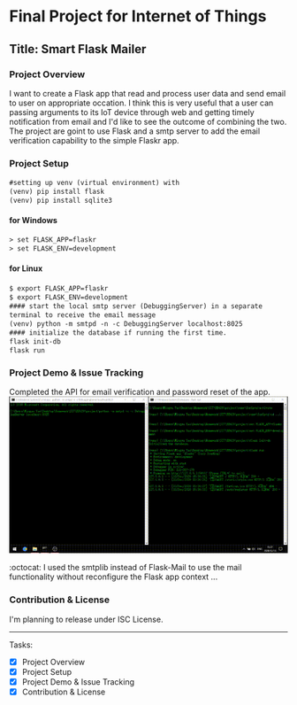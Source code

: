 # Final Project for Internet of Things
## Title: Smart Flask Mailer
### Project Overview
I want to create a Flask app that read and process user data and send email to user on appropriate occation. I think this is very useful that a user can passing arguments to its IoT device through web and getting timely notification from email and I'd like to see the outcome of combining the two.
The project are goint to use Flask and a smtp server to add the email verification capability to the simple Flaskr app.

### Project Setup
	#setting up venv (virtual environment) with
	(venv) pip install flask
	(venv) pip install sqlite3
#### for Windows
	> set FLASK_APP=flaskr
   	> set FLASK_ENV=development
#### for Linux
	$ export FLASK_APP=flaskr
   	$ export FLASK_ENV=development
	#### start the local smtp server (DebuggingServer) in a separate terminal to receive the email message
	(venv) python -m smtpd -n -c DebuggingServer localhost:8025
	#### initialize the database if running the first time.
	flask init-db
	flask run

### Project Demo & Issue Tracking
Completed the API for email verification and password reset of the app.
![flaskr_demo_3](../Lab/Images/flaskr_demo_3.gif)

:octocat: I used the smtplib instead of Flask-Mail to use the mail functionality without reconfigure the Flask app context ...

### Contribution & License
I'm planning to release under ISC License.

----
Tasks:
- [x] Project Overview
- [x] Project Setup
- [x] Project Demo & Issue Tracking
- [x] Contribution & License
